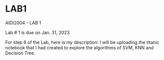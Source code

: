 # LAB1
AIDI2004 - LAB 1

Lab # 1 is due on Jan. 31, 2023

For step 6 of the Lab, here is my description: I will be uploading the titanic notebook that I had created to explore the algorithms of SVM, KNN and Decision Tree. 
